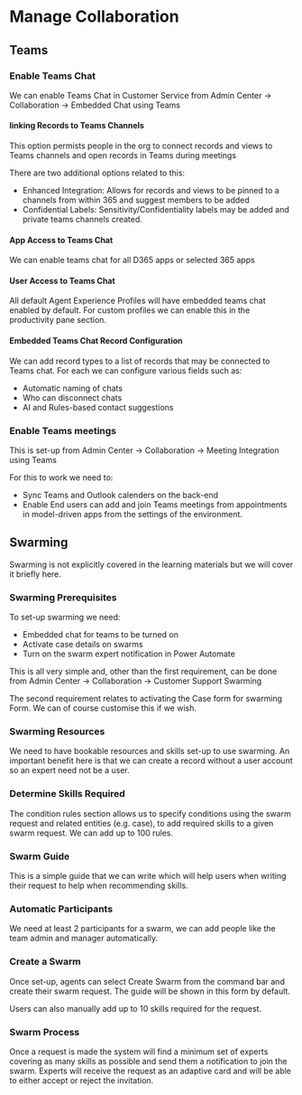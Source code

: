 # Manage Collaboration

## Teams

### Enable Teams Chat

We can enable Teams Chat in Customer Service from Admin Center -> Collaboration
-> Embedded Chat using Teams

#### linking Records to Teams Channels

This option permists people in the org to connect records and views to Teams
channels and open records in Teams during meetings

There are two additional options related to this:

- Enhanced Integration: Allows for records and views to be pinned to a channels
  from within 365 and suggest members to be added
- Confidential Labels: Sensitivity/Confidentiality labels may be added and
  private teams channels created.

#### App Access to Teams Chat

We can enable teams chat for all D365 apps or selected 365 apps

#### User Access to Teams Chat

All default Agent Experience Profiles will have embedded teams chat enabled by
default. For custom profiles we can enable this in the productivity pane
section.

#### Embedded Teams Chat Record Configuration

We can add record types to a list of records that may be connected to Teams
chat. For each we can configure various fields such as:

- Automatic naming of chats
- Who can disconnect chats
- AI and Rules-based contact suggestions

### Enable Teams meetings

This is set-up from Admin Center -> Collaboration -> Meeting Integration using
Teams

For this to work we need to:

- Sync Teams and Outlook calenders on the back-end
- Enable End users can add and join Teams meetings from appointments in
  model-driven apps from the settings of the environment.

## Swarming

Swarming is not explicitly covered in the learning materials but we will cover
it briefly here.

### Swarming Prerequisites

To set-up swarming we need:

- Embedded chat for teams to be turned on
- Activate case details on swarms
- Turn on the swarm expert notification in Power Automate

This is all very simple and, other than the first requirement, can be done from
Admin Center -> Collaboration -> Customer Support Swarming

The second requirement relates to activating the Case form for swarming Form. We
can of course customise this if we wish.

### Swarming Resources

We need to have bookable resources and skills set-up to use swarming. An
important benefit here is that we can create a record without a user account so
an expert need not be a user.

### Determine Skills Required

The condition rules section allows us to specify conditions using the swarm
request and related entities (e.g. case), to add required skills to a given
swarm request. We can add up to 100 rules.

### Swarm Guide

This is a simple guide that we can write which will help users when writing
their request to help when recommending skills.

### Automatic Participants

We need at least 2 participants for a swarm, we can add people like the team
admin and manager automatically.

### Create a Swarm

Once set-up, agents can select Create Swarm from the command bar and create
their swarm request. The guide will be shown in this form by default.

Users can also manually add up to 10 skills required for the request.

### Swarm Process

Once a request is made the system will find a minimum set of experts covering as
many skills as possible and send them a notification to join the swarm. Experts
will receive the request as an adaptive card and will be able to either accept
or reject the invitation.
